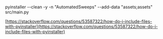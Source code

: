 pyinstaller --clean -y -n "AutomatedSweeps" --add-data "assets;assets"  src/main.py

[https://stackoverflow.com/questions/53587322/how-do-i-include-files-with-pyinstaller](https://stackoverflow.com/questions/53587322/how-do-i-include-files-with-pyinstaller)